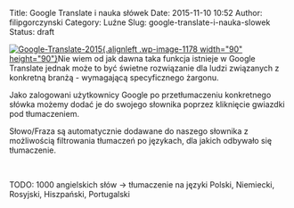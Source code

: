 Title: Google Translate i nauka słówek
Date: 2015-11-10 10:52
Author: filipgorczynski
Category: Luźne
Slug: google-translate-i-nauka-slowek
Status: draft

[![Google-Translate-2015](https://filipgorczynski.files.wordpress.com/2015/11/google-translate-2015.png?w=150){.alignleft .wp-image-1178 width="90" height="90"}](https://filipgorczynski.files.wordpress.com/2015/11/google-translate-2015.png)Nie wiem od jak dawna taka funkcja istnieje w Google Translate jednak może to być świetne rozwiązanie dla ludzi związanych z konkretną branżą - wymagającą specyficznego żargonu.

Jako zalogowani użytkownicy Google po przetłumaczeniu konkretnego słówka możemy dodać je do swojego słownika poprzez kliknięcie gwiazdki pod tłumaczeniem.

Słowo/Fraza są automatycznie dodawane do naszego słownika z możliwością filtrowania tłumaczeń po językach, dla jakich odbywało się tłumaczenie.

 

TODO: 1000 angielskich słów -\> tłumaczenie na języki Polski, Niemiecki, Rosyjski, Hiszpański, Portugalski
